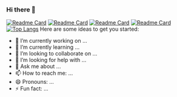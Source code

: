 ### Hi there 👋
[![Readme Card](https://github-readme-stats.vercel.app/api/pin/?username=sunshine-fan&repo=maxfo-game)](https://github.com/sunshine-fan/maxfo-game)
[![Readme Card](https://github-readme-stats.vercel.app/api/pin/?username=sunshine-fan&repo=hy-react-web-music)](https://github.com/sunshine-fan/hy-react-web-music)
[![Readme Card](https://github-readme-stats.vercel.app/api/pin/?username=sunshine-fan&repo=maxfo-game)](https://github.com/sunshine-fan/maxfo-game)
[![Readme Card](https://github-readme-stats.vercel.app/api/pin/?username=sunshine-fan&repo=maxfo-game)](https://github.com/sunshine-fan/maxfo-game)
[![Top Langs](https://github-readme-stats.vercel.app/api/top-langs/?username=sunshine-fan&layout=compact)](https://github.com/anuraghazra/github-readme-stats)
Here are some ideas to get you started:

- 🔭 I’m currently working on ...
- 🌱 I’m currently learning ...
- 👯 I’m looking to collaborate on ...
- 🤔 I’m looking for help with ...
- 💬 Ask me about ...
- 📫 How to reach me: ...
- 😄 Pronouns: ...
- ⚡ Fun fact: ...

